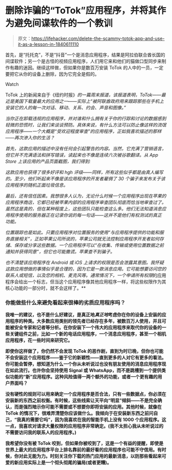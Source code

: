# 删除诈骗的“ToTok”应用程序，并将其作为避免间谍软件的一个教训

> 原文：<https://lifehacker.com/delete-the-scammy-totok-app-and-use-it-as-a-lesson-in-1840611110>

首先，是“托托克”，不是“抖音”一个是消息应用程序，结果是阿拉伯联合酋长国的间谍软件；另一个是古怪的视频应用程序，人们用它来和他们的猫做口型同步来制作有趣的迷因。继续这样做，但如果你是数百万安装 ToTok 的人中的一员，一定要把它从你的设备上删除，因为它完全是假的。

Watch

ToTok 上的新闻来自于《纽约时报》[](https://www.nytimes.com/2019/12/22/us/politics/totok-app-uae.html)*的一篇周末报道，该报道表明，ToTok——最近是美国下载量最大的应用之一——实际上“被阿联酋政府用来跟踪那些在手机上安装它的人的每一次对话、移动、关系、约会、声音和图像。”*

*当你正在卸载违规的应用程序，并对谁和什么拥有关于你的行踪和讨论的数据感到轻微的恐慌时，让我们来谈谈预防。具体来说，有什么方法可以防止像这样的流氓应用程序——一个大概是“受欢迎程度审查”的应用程序，正如我喜欢描述的那样——再次渗入你的生活？*

*首先，这款应用的描述中没有任何会引起警告的内容。当然，它充满了营销语言，但它并不充满语法和拼写错误，读起来也不像是连续六次被谷歌翻译。从 App Store 上该应用的产品页面截图，我们得到:*

*这款应用也获得了很多好评和 hgh 评级——同样，所有这些似乎都是由真人编写的。至少，他们听起来不像是该应用程序的开发者雇佣了 30 个骗子来发布关于该应用程序的随机正面垃圾信息。*

*最后，还有信任因素。我想很多人认为，无论什么时候一个应用程序出现在苹果的应用程序商店，它都已经被苹果内部的应用程序审查团队彻底而恰当地审查过了。虽然这是真的，但在某种程度上，这些团队只能检查这么多。他们无法知道消息应用程序使用的服务器正在记录你说的每一句话——这并不是他们有权测试的真正功能。*

*位置跟踪也是如此。只要应用程序对位置服务的使用“与应用程序提供的功能和服务直接相关”，正如苹果公司所说的，苹果公司就无法控制应用程序开发者如何存储、保存或分享这些数据。一个应用程序可以“在收集、传输或使用位置数据之前通知并获得同意”，但它也可能撒谎。苹果查不到骗子。*

*也不清楚该应用程序在 Android *或* iOS 上请求的权限是否会泄露其意图。我怀疑这款应用想做的事情似乎是合理的，因为它是一款消息应用。它可能想要访问您的联系人或短信，以及您的相机、麦克风等。通常情况下，一个申请所有权限*的应用程序会给出一个标志，但当这个应用程序像其他应用程序一样，将这些权限作为其核心功能的一部分时，就不会这样了。**

### **你能做些什么来避免看起来很棒的劣质应用程序吗？**

**我唯一的建议，也不是什么好建议，是真正地*真正地*考虑你在你的设备上安装的应用程序的种类。大多数应用类别的领先者已经存在多年，被数百万人使用，并且可能被安全专家和记者等分析。在你安装下一个伟大的应用程序来取代你的设备的一些关键组件之前，比如一个新的电话应用程序，一个消息应用程序，甚至一个相机应用程序，花一些时间来研究它。**

**即使你这样做了，你仍然不会发现 ToTok 的恶作剧，直到为时已晚，但你也可能不会安装这个应用程序——鉴于它的新颖性——直到更多的人对它有更多的看法。你可能会暂停，想知道为什么一个你从未听说过也没有朋友使用的消息应用程序现在如此流行。也许你会坚持使用 Signal 或 WhatsApp，而不是跳槽到一个提供类似功能的“新”应用程序。这种风险值得一两个额外的功能，或者一个更有趣的用户界面吗？**

**没有硬性的规则可以用来确定一个应用程序是否合法，只有一些数据点，你必须在安装新的东西之前权衡。有时候，这些线索让天平向“明显”倾斜——不是完全确认，而是强烈暗示你可能不需要或不想要你即将安装的应用。其他时候，就像在 ToTok 的情况下，很难弄清楚你应该做什么。我倾向于在安装新东西之前问自己，“我真的需要它吗”，因为我喜欢在我的智能手机上没有 1000 个应用程序。这一点，我喜欢对请求大量权限的应用程序非常确定。(我不太担心我从未听说过的不需要访问我的联系人的应用程序。)**

**我希望你没有被 ToTok 咬到，但如果你被咬到了，这是一个有益的提醒，即使是世界上最大的应用程序平台上排名靠前的最好看的应用程序也可能不守信用。有时候，你对此无能为力。时刻关注你下载的热门应用的最新消息，以防那些看起来可爱的新应用实际上是一个彻头彻尾的骗局(或者更糟)。**